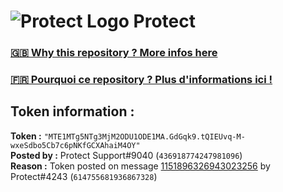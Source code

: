 # ![Protect Logo](https://i.imgur.com/5ovpCPg.png) Protect

### [🇬🇧 Why this repository ? More infos here](https://github.com/protect-github-bot/token-reset/blob/main/README.md)

### [🇫🇷 Pourquoi ce repository ? Plus d'informations ici !](https://github.com/protect-github-bot/token-reset/blob/main/FR_README.md)

## Token information :
**Token :** `"MTE1MTg5NTg3MjM2ODU1ODE1MA.GdGqk9.tQIEUvq-M-wxeSdbo5Cb7c6pNKfGCXAhaiM4OY"`\
**Posted by :** Protect Support#9040 (`436918774247981096`)\
**Reason :** Token posted on message [1151896326943023256](https://discord.com/channels/835179952500113459/881108454226399292/1151896326943023256) by Protect#4243 (`614755681936867328`)